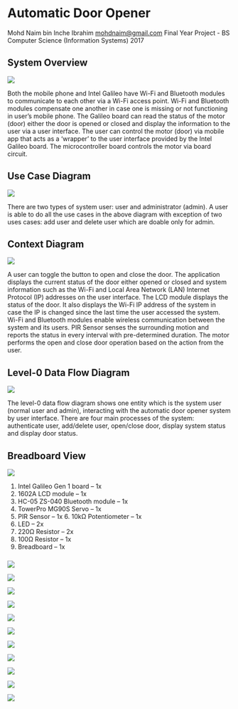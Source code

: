 # Automatic Door Opener

Mohd Naim bin Inche Ibrahim
mohdnaim@gmail.com
Final Year Project - BS Computer Science (Information Systems) 2017

## System Overview
![](/images/systemoverview.png)

Both the mobile phone and Intel Galileo have Wi-Fi and Bluetooth modules to communicate to each other via a Wi-Fi access point. Wi-Fi and Bluetooth modules compensate one another in case one is missing or not functioning in user’s mobile phone. The Galileo board can read the status of the motor (door) either the door is opened or closed and display the information to the user via a user interface. The user can control the motor (door) via mobile app that acts as a ‘wrapper’ to the user interface provided by the Intel Galileo board. The microcontroller board controls the motor via board circuit.

## Use Case Diagram
![](/images/usecasediagram.png)

There are two types of system user: user and administrator (admin). A user is able to do all the use cases in the above diagram with exception of two uses cases: add user and delete user which are doable only for admin.

## Context Diagram
![](/images/context-diagram.png)

A user can toggle the button to open and close the door. The application displays the current status of the door either opened or closed and system information such as the Wi-Fi and Local Area Network (LAN) Internet Protocol (IP) addresses on the user interface. The LCD module displays the status of the door. It also displays the Wi-Fi IP address of the system in case the IP is changed since the last time the user accessed the system. 
Wi-Fi and Bluetooth modules enable wireless communication between the system and its users. PIR Sensor senses the surrounding motion and reports the status in every interval with pre-determined duration. The motor performs the open and close door operation based on the action from the user. 

## Level-0 Data Flow Diagram
![](/images/level0dataflowdiagram.png)

The level-0 data flow diagram shows one entity which is the system user (normal user and admin), interacting with the automatic door opener system by user interface. There are four main processes of the system: authenticate user, add/delete user, open/close door, display system status and display door status. 

## Breadboard View

![](/images/breadboardview.png)
1.	Intel Galileo Gen 1 board – 1x
2.	1602A LCD module – 1x
3.	HC-05 ZS-040 Bluetooth module – 1x
4.	TowerPro MG90S Servo – 1x
5.	PIR Sensor – 1x	6.	10kΩ Potentiometer – 1x
7.	LED – 2x
8.	220Ω Resistor – 2x
9.	100Ω Resistor – 1x
10.	Breadboard – 1x

### 
![](/images/ss-1.png)

![](/images/ss-2.png)

![](/images/ss-3.png)

![](/images/ss-4.png)

![](/images/ss-5.png)

![](/images/ss-6.png)

![](/images/ss-7.png)

![](/images/ss-8.png)

![](/images/ss-9.png)

![](/images/ss-10.png)

![](/images/ss-11.png)
